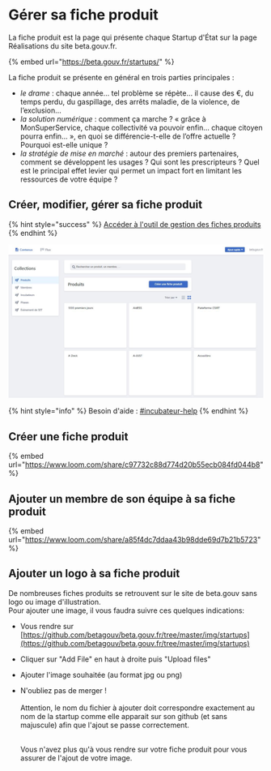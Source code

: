 # Gérer sa fiche produit

La fiche produit est la page qui présente chaque Startup d'État sur la page Réalisations du site beta.gouv.fr.

{% embed url="https://beta.gouv.fr/startups/" %}

La fiche produit se présente en général en trois parties principales :

* _le drame_ : chaque année… tel problème se répète… il cause des €, du temps perdu, du gaspillage, des arrêts maladie, de la violence, de l’exclusion…
* _la solution numérique_ : comment ça marche ? « grâce à MonSuperService, chaque collectivité va pouvoir enfin… chaque citoyen pourra enfin… », en quoi se différencie-t-elle de l’offre actuelle ? Pourquoi est-elle unique ?
* _la stratégie de mise en marché_ : autour des premiers partenaires, comment se développent les usages ? Qui sont les prescripteurs ? Quel est le principal effet levier qui permet un impact fort en limitant les ressources de votre équipe ?

## Créer, modifier, gérer sa fiche produit

{% hint style="success" %}
[Accéder à l'outil de gestion des fiches produits](https://beta.gouv.fr/admin/#/)
{% endhint %}

![Capture d'écran de la page d'accueil](../../.gitbook/assets/capture.jpg)

{% hint style="info" %}
Besoin d'aide : [#incubateur-help](https://mattermost.incubateur.net/betagouv/channels/incubateur-help)
{% endhint %}

## Créer une fiche produit

{% embed url="https://www.loom.com/share/c97732c88d774d20b55ecb084fd044b8" %}

## Ajouter un membre de son équipe à sa fiche produit

{% embed url="https://www.loom.com/share/a85f4dc7ddaa43b98dde69d7b21b5723" %}



## Ajouter un logo à sa fiche produit



De nombreuses fiches produits se retrouvent sur le site de beta.gouv sans logo ou image d'illustration.\
Pour ajouter une image, il vous faudra suivre ces quelques indications:

* Vous rendre sur [https://github.com/betagouv/beta.gouv.fr/tree/master/img/startups](https://github.com/betagouv/beta.gouv.fr/tree/master/img/startups)
* Cliquer sur "Add File" en haut à droite puis "Upload files"
* Ajouter l'image souhaitée (au format jpg ou png)
*   N'oubliez pas de merger !\
    \
    Attention, le nom du fichier à ajouter doit correspondre exactement au nom de la startup comme elle apparait sur son github (et sans majuscule) afin que l'ajout se passe correctement.

    [\
    ](https://github.com/betagouv/beta.gouv.fr/tree/master/img/startups)Vous n'avez plus qu'à vous rendre sur votre fiche produit pour vous assurer de l'ajout de votre image.
